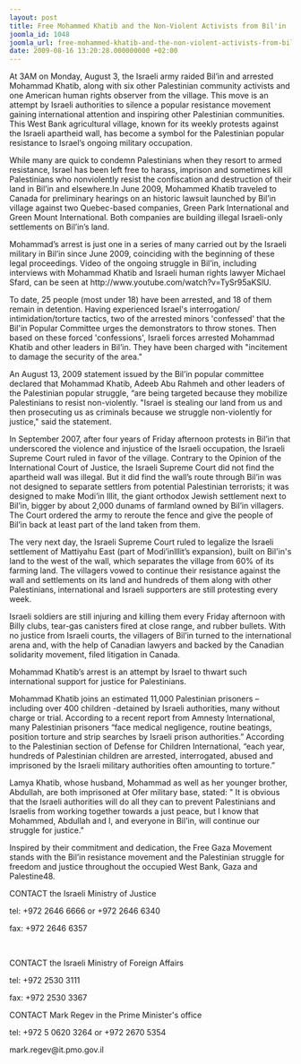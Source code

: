```yaml
---
layout: post
title: Free Mohammed Khatib and the Non-Violent Activists from Bil'in
joomla_id: 1048
joomla_url: free-mohammed-khatib-and-the-non-violent-activists-from-bilin
date: 2009-08-16 13:20:28.000000000 +02:00
---
```

<p>At 3AM on Monday, August 3, the Israeli army raided Bil’in and arrested Mohammad Khatib, along with six other Palestinian community activists and one American human rights observer from the village. This move is an attempt by Israeli authorities to silence a popular resistance movement gaining international attention and inspiring other Palestinian communities. This West Bank agricultural village, known for its weekly protests against the Israeli apartheid wall, has become a symbol for the Palestinian popular resistance to Israel’s ongoing military occupation.</p>
<p>

</p>
<p>While many are quick to condemn Palestinians when they resort to armed resistance, Israel has been left free to harass, imprison and sometimes kill Palestinians who nonviolently resist the confiscation and destruction of their land in Bil’in and elsewhere.In June 2009, Mohammed Khatib traveled to Canada for preliminary hearings on an historic lawsuit launched by Bil’in village against two Quebec-based companies, Green Park International and Green Mount International. Both companies are building illegal Israeli-only settlements on Bil’in’s land.</p>
<p>Mohammad’s arrest is just one in a series of many carried out by the Israeli military in Bil’in since June 2009, coinciding with the beginning of these legal proceedings. Video of the ongoing struggle in Bil’in, including interviews with Mohammad Khatib and Israeli human rights lawyer Michael Sfard, can be seen at http://www.youtube.com/watch?v=TySr95aKSlU.</p>
<p>To date, 25 people (most under 18) have been arrested, and 18 of them remain in detention. Having experienced Israel's interrogation/ intimidation/torture tactics, two of the arrested minors 'confessed' that the Bil'in Popular Committee urges the demonstrators to throw stones. Then based on these forced 'confessions', Israeli forces arrested Mohammad Khatib and other leaders in Bil’in. They have been charged with "incitement to damage the security of the area."</p>
<p>An August 13, 2009 statement issued by the Bil’in popular committee declared that Mohammad Khatib, Adeeb Abu Rahmeh and other leaders of the Palestinian popular struggle, “are being targeted because they mobilize Palestinians to resist non-violently. "Israel is stealing our land from us and then prosecuting us as criminals because we struggle non-violently for justice," said the statement.</p>
<p>In September 2007, after four years of Friday afternoon protests in Bil’in that underscored the violence and injustice of the Israeli occupation, the Israeli Supreme Court ruled in favor of the village. Contrary to the Opinion of the International Court of Justice, the Israeli Supreme Court did not find the apartheid wall was illegal. But it did find the wall’s route through Bil’in was not designed to separate settlers from potential Palestinian terrorists; it was designed to make Modi’in Illit, the giant orthodox Jewish settlement next to Bil’in, bigger by about 2,000 dunams of farmland owned by Bil’in villagers. The Court ordered the army to reroute the fence and give the people of Bil’in back at least part of the land taken from them.</p>
<p>The very next day, the Israeli Supreme Court ruled to legalize the Israeli settlement of Mattiyahu East (part of Modi’inIllit’s expansion), built on Bil'in's land to the west of the wall, which separates the village from 60% of its farming land. The villagers vowed to continue their resistance against the wall and settlements on its land and hundreds of them along with other Palestinians, international and Israeli supporters are still protesting every week.</p>
<p>Israeli soldiers are still injuring and killing them every Friday afternoon with Billy clubs, tear-gas canisters fired at close range, and rubber bullets. With no justice from Israeli courts, the villagers of Bil’in turned to the international arena and, with the help of Canadian lawyers and backed by the Canadian solidarity movement, filed litigation in Canada.</p>
<p>Mohammad Khatib’s arrest is an attempt by Israel to thwart such international support for justice for Palestinians.</p>
<p>Mohammad Khatib joins an estimated 11,000 Palestinian prisoners – including over 400 children -detained by Israeli authorities, many without charge or trial. According to a recent report from Amnesty International, many Palestinian prisoners “face medical negligence, routine beatings, position torture and strip searches by Israeli prison authorities.” According to the Palestinian section of Defense for Children International, “each year, hundreds of Palestinian children are arrested, interrogated, abused and imprisoned by the Israeli military authorities often amounting to torture.”</p>
<p>Lamya Khatib, whose husband, Mohammad as well as her younger brother, Abdullah, are both imprisoned at Ofer military base, stated: " It is obvious that the Israeli authorities will do all they can to prevent Palestinians and Israelis from working together towards a just peace, but I know that Mohammed, Abdullah and I, and everyone in Bil'in, will continue our struggle for justice."</p>
<p>Inspired by their commitment and dedication, the Free Gaza Movement stands with the Bil’in resistance movement and the Palestinian struggle for freedom and justice throughout the occupied West Bank, Gaza and Palestine48.</p>
<p>CONTACT the Israeli Ministry of Justice</p>
<p>tel: +972 2646 6666 or +972 2646 6340</p>
<p>fax: +972 2646 6357</p>
<p> </p>
<p>CONTACT the Israeli Ministry of Foreign Affairs</p>
<p>tel: +972 2530 3111</p>
<p>fax: +972 2530 3367</p>
<p>CONTACT Mark Regev in the Prime Minister's office</p>
<p>tel: +972 5 0620 3264 or +972 2670 5354</p>
<p>mark.regev@it.pmo.gov.il</p>
